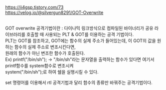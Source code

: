 https://ii4gsp.tistory.com/73 <br>
https://velog.io/@silvergun8291/GOT-Overwrite <br><br>


GOT overwrite 공격기법이란 : 다이나믹 링크방식으로 컴파일된 바이너리가 공유 라이브러리를 호출할 때 사용되는 PLT & GOT를 이용하는 공격 기법이다.<br>
PLT는 GOT를 참조하고, GOT에는 함수의 실제 주소가 들어있는데, 이 GOT의 값을 원하는 함수의 실제 주소로 변조시킨다면, <br>
원래의 함수가 아닌 변조한 함수가 호출된다. <br>
Ex) printf("/bin/sh"); -> "/bin/sh"라는 문자열을 출력하는 함수가 있다면 여기서 printf함수를 system함수로 변조시켜<br>
system("/bin/sh");로 하여 쉘을 실행시킬 수 있다.<br>

set 명령어를 이용해서 rtl 공격기법과 달리 함수의 종류만 바꿔주는 공격기법이다.<br>
